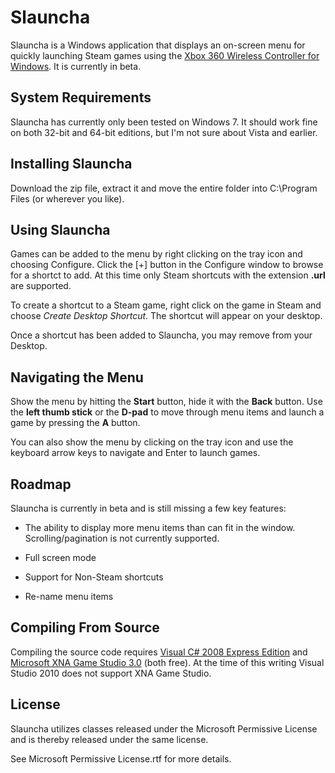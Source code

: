 
Slauncha
======================


Slauncha is a Windows application that displays an on-screen menu for quickly launching Steam games using the [Xbox 360 Wireless Controller for Windows](http://www.amazon.com/gp/product/B000KA5T6A?ie=UTF8&tag=adamjarretcom-20&linkCode=as2&camp=1789&creative=390957&creativeASIN=B000KA5T6A). It is currently in beta.


System Requirements
----------------------

Slauncha has currently only been tested on Windows 7. It should work fine on both 32-bit and 64-bit editions, but I'm not sure about Vista and earlier.



Installing Slauncha
----------------------

Download the zip file, extract it and move the entire folder into C:\Program Files (or wherever you like).



Using Slauncha
----------------------

Games can be added to the menu by right clicking on the tray icon and choosing Configure. Click the [+] button in the Configure window to browse for a shortct to add. At this time only Steam shortcuts with the extension **.url** are supported.

To create a shortcut to a Steam game, right click on the game in Steam and choose *Create Desktop Shortcut*. The shortcut will appear on your desktop.

Once a shortcut has been added to Slauncha, you may remove from your Desktop.


Navigating the Menu
----------------------

Show the menu by hitting the **Start** button, hide it with the **Back** button. Use the **left thumb stick** or the **D-pad** to move through menu items and launch a game by pressing the **A** button.

You can also show the menu by clicking on the tray icon and use the keyboard arrow keys to navigate and Enter to launch games.


Roadmap
----------------------

Slauncha is currently in beta and is still missing a few key features:

* The ability to display more menu items than can fit in the window. Scrolling/pagination is not currently supported.

* Full screen mode

* Support for Non-Steam shortcuts

* Re-name menu items


Compiling From Source
----------------------

Compiling the source code requires [Visual C# 2008 Express Edition](http://www.microsoft.com/express/Downloads/#Visual_Studio_2008_Express_Downloads) and [Microsoft XNA Game Studio 3.0](http://www.microsoft.com/downloads/details.aspx?familyid=7d70d6ed-1edd-4852-9883-9a33c0ad8fee&displaylang=en) (both free). At the time of this writing Visual Studio 2010 does not support XNA Game Studio.



License
----------------------

Slauncha utilizes classes released under the Microsoft Permissive License and is thereby released under the same license.

See Microsoft Permissive License.rtf for more details.